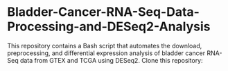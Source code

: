 # Bladder-Cancer-RNA-Seq-Data-Processing-and-DESeq2-Analysis
This repository contains a Bash script that automates the download, preprocessing, and differential expression analysis of bladder cancer RNA-Seq data from GTEX and TCGA using DESeq2.
Clone this repository:
